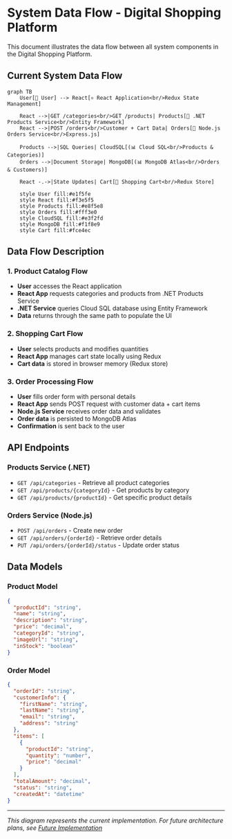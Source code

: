 # System Data Flow - Digital Shopping Platform

This document illustrates the data flow between all system components in the Digital Shopping Platform.

## Current System Data Flow

```mermaid
graph TB
    User[👤 User] --> React[⚛️ React Application<br/>Redux State Management]
    
    React -->|GET /categories<br/>GET /products| Products[🔗 .NET Products Service<br/>Entity Framework]
    React -->|POST /orders<br/>Customer + Cart Data| Orders[🔗 Node.js Orders Service<br/>Express.js]
    
    Products -->|SQL Queries| CloudSQL[(📊 Cloud SQL<br/>Products & Categories)]
    Orders -->|Document Storage| MongoDB[(📊 MongoDB Atlas<br/>Orders & Customers)]
    
    React -.->|State Updates| Cart[🛒 Shopping Cart<br/>Redux Store]
    
    style User fill:#e1f5fe
    style React fill:#f3e5f5
    style Products fill:#e8f5e8
    style Orders fill:#fff3e0
    style CloudSQL fill:#e3f2fd
    style MongoDB fill:#f1f8e9
    style Cart fill:#fce4ec
```

## Data Flow Description

### 1. Product Catalog Flow
- **User** accesses the React application
- **React App** requests categories and products from .NET Products Service
- **.NET Service** queries Cloud SQL database using Entity Framework
- **Data** returns through the same path to populate the UI

### 2. Shopping Cart Flow
- **User** selects products and modifies quantities
- **React App** manages cart state locally using Redux
- **Cart data** is stored in browser memory (Redux store)

### 3. Order Processing Flow
- **User** fills order form with personal details
- **React App** sends POST request with customer data + cart items
- **Node.js Service** receives order data and validates
- **Order data** is persisted to MongoDB Atlas
- **Confirmation** is sent back to the user

## API Endpoints

### Products Service (.NET)
- `GET /api/categories` - Retrieve all product categories
- `GET /api/products/{categoryId}` - Get products by category
- `GET /api/products/{productId}` - Get specific product details

### Orders Service (Node.js)
- `POST /api/orders` - Create new order
- `GET /api/orders/{orderId}` - Retrieve order details
- `PUT /api/orders/{orderId}/status` - Update order status

## Data Models

### Product Model
```json
{
  "productId": "string",
  "name": "string",
  "description": "string",
  "price": "decimal",
  "categoryId": "string",
  "imageUrl": "string",
  "inStock": "boolean"
}
```

### Order Model
```json
{
  "orderId": "string",
  "customerInfo": {
    "firstName": "string",
    "lastName": "string",
    "email": "string",
    "address": "string"
  },
  "items": [
    {
      "productId": "string",
      "quantity": "number",
      "price": "decimal"
    }
  ],
  "totalAmount": "decimal",
  "status": "string",
  "createdAt": "datetime"
}
```

---

*This diagram represents the current implementation. For future architecture plans, see [Future Implementation](./future-implementation.md)*